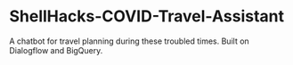 # ShellHacks-COVID-Travel-Assistant
A chatbot for travel planning during these troubled times. Built on Dialogflow and BigQuery.
